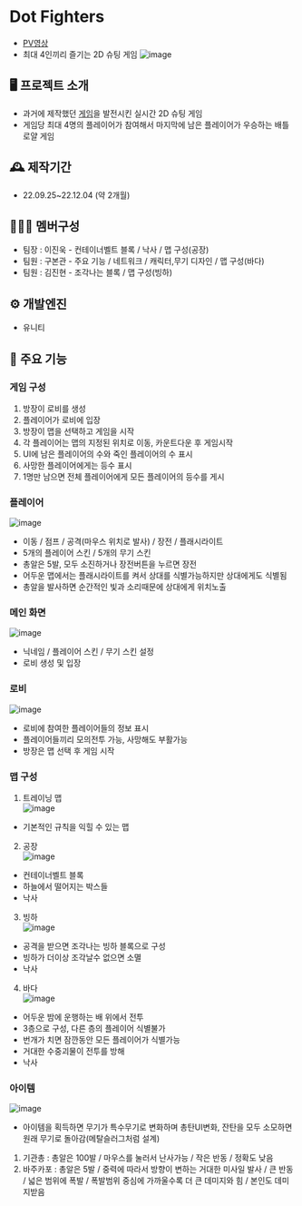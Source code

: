 # Dot Fighters
- [PV영상](https://www.youtube.com/watch?v=9NOzlQL45hQ)
- 최대 4인끼리 즐기는 2D 슈팅 게임
![image](https://github.com/rnqhscjf3333/Koo-Story/assets/41632370/33ca8563-88fd-47ec-a479-961efb80d741)

## 🖥️ 프로젝트 소개
- 과거에 제작했던 [게임](https://github.com/rnqhscjf3333/HerHert/tree/main)을 발전시킨 실시간 2D 슈팅 게임
- 게임당 최대 4명의 플레이어가 참여해서 마지막에 남은 플레이어가 우승하는 배틀로얄 게임

## 🕰️ 제작기간
- 22.09.25~22.12.04 (약 2개월)

## 🧑‍🤝‍🧑 멤버구성
- 팀장 : 이진욱 - 컨테이너벨트 블록 / 낙사 / 맵 구성(공장)
- 팀원 : 구본관 - 주요 기능 / 네트워크 / 캐릭터,무기 디자인 / 맵 구성(바다)
- 팀원 : 김진현 - 조각나는 블록 / 맵 구성(빙하)

## ⚙️ 개발엔진
- 유니티

## 📌 주요 기능
### 게임 구성
1. 방장이 로비를 생성
2. 플레이어가 로비에 입장
3. 방장이 맵을 선택하고 게임을 시작
4. 각 플레이어는 맵의 지정된 위치로 이동, 카운트다운 후 게임시작
5. UI에 남은 플레이어의 수와 죽인 플레이어의 수 표시
6. 사망한 플레이어에게는 등수 표시
7. 1명만 남으면 전체 플레이어에게 모든 플레이어의 등수를 게시

### 플레이어
![image](https://github.com/rnqhscjf3333/Koo-Story/assets/41632370/8c3159b3-0108-45fd-983d-74c038c4c7ef)<br>
- 이동 / 점프 / 공격(마우스 위치로 발사) / 장전 / 플래시라이트
- 5개의 플레이어 스킨 / 5개의 무기 스킨
- 총알은 5발, 모두 소진하거나 장전버튼을 누르면 장전
- 어두운 맵에서는 플래시라이트를 켜서 상대를 식별가능하지만 상대에게도 식별됨
- 총알을 발사하면 순간적인 빛과 소리때문에 상대에게 위치노출

### 메인 화면
![image](https://github.com/rnqhscjf3333/Koo-Story/assets/41632370/1fb25298-ea27-4c31-9f44-c17b839d0090) <br>
- 닉네임 / 플레이어 스킨 / 무기 스킨 설정
- 로비 생성 및 입장

### 로비
![image](https://github.com/rnqhscjf3333/Koo-Story/assets/41632370/4a292483-e139-4f86-aee8-74af26f117c5) <br>
- 로비에 참여한 플레이어들의 정보 표시
- 플레이어들끼리 모의전투 가능, 사망해도 부활가능
- 방장은 맵 선택 후 게임 시작

### 맵 구성
1. 트레이닝 맵<br>
![image](https://github.com/rnqhscjf3333/Koo-Story/assets/41632370/292d0810-82cc-4864-82d6-706972c2e74f)
- 기본적인 규칙을 익힐 수 있는 맵
  
2. 공장<br>
![image](https://github.com/rnqhscjf3333/Koo-Story/assets/41632370/411cdf32-f1c1-4adc-96be-54766bf51acf)
- 컨테이너벨트 블록
- 하늘에서 떨어지는 박스들
- 낙사
  
3. 빙하 <br>
![image](https://github.com/rnqhscjf3333/Koo-Story/assets/41632370/2e772769-317f-4aed-8d96-4cefbbcb295e)
- 공격을 받으면 조각나는 빙하 블록으로 구성
- 빙하가 더이상 조각날수 없으면 소멸
- 낙사

4. 바다 <br>
![image](https://github.com/rnqhscjf3333/Koo-Story/assets/41632370/9a301541-8fcb-4756-92ca-1903fe466baa)
- 어두운 밤에 운행하는 배 위에서 전투
- 3층으로 구성, 다른 층의 플레이어 식별불가
- 번개가 치면 잠깐동안 모든 플레이어가 식별가능
- 거대한 수중괴물이 전투를 방해
- 낙사

### 아이템
![image](https://github.com/rnqhscjf3333/Koo-Story/assets/41632370/0e31a893-3d64-4b9f-a48b-c00b2a038331)<br>
- 아이템을 획득하면 무기가 특수무기로 변화하며 총탄UI변화, 잔탄을 모두 소모하면 원래 무기로 돌아감(메탈슬러그처럼 설계)
1. 기관총 : 총알은 100발 / 마우스를 눌러서 난사가능 / 작은 반동 / 정확도 낮음
2. 바주카포 : 총알은 5발 / 중력에 따라서 방향이 변하는 거대한 미사일 발사 / 큰 반동 / 넓은 범위에 폭발 / 폭발범위 중심에 가까울수록 더 큰 데미지와 힘 / 본인도 데미지받음
